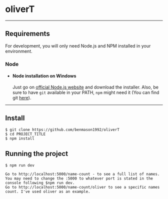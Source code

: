 # oliverT

---
## Requirements

For development, you will only need Node.js and NPM installed in your environment.

### Node
- #### Node installation on Windows

  Just go on [official Node.js website](https://nodejs.org/) and download the installer.
Also, be sure to have `git` available in your PATH, `npm` might need it (You can find git [here](https://git-scm.com/)).

---

## Install

    $ git clone https://github.com/benmason1992/oliverT
    $ cd PROJECT_TITLE
    $ npm install

## Running the project

    $ npm run dev
    
    Go to http://localhost:5000/name-count - to see a full list of names. You may need to change the :5000 to whatever port is stated in the console following $npm run dev.
    Go to http://localhost:5000/name-count/oliver to see a specific names count. I've used oliver as an example.
